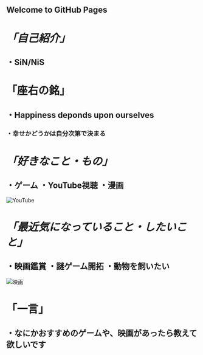 ## Welcome to GitHub Pages

# *「自己紹介」*
## ・SiN/NiS

# 「座右の銘」
## ・Happiness deponds upon ourselves
### ・幸せかどうかは自分次第で決まる


# *「好きなこと・もの」*
## ・ゲーム ・YouTube視聴 ・漫画


 ![YouTube](https://tyoudoii-illust.com/wp-content/uploads/2021/01/youtuber_01_%E3%82%B5%E3%83%A0%E3%83%8D.png)
# *「最近気になっていること・したいこと」*
## ・映画鑑賞 ・謎ゲーム開拓 ・動物を飼いたい  


 ![映画](https://tyoudoii-illust.com/wp-content/uploads/2021/02/movie_%E3%82%B5%E3%83%A0%E3%83%8D.png)

# 「一言」
## ・なにかおすすめのゲームや、映画があったら教えて欲しいです

